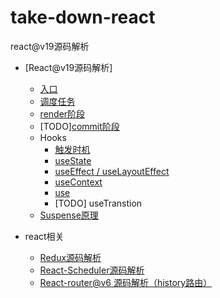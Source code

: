 # take-down-react
react@v19源码解析
- [React@v19源码解析]
    - [入口](https://github.com/MyPrototypeWhat/take-down-react/issues/1)
    - [调度任务](https://github.com/MyPrototypeWhat/take-down-react/issues/2)
    - [render阶段](https://github.com/MyPrototypeWhat/take-down-react/issues/3)
    - [TODO][commit阶段]()
    - Hooks
      - [触发时机](https://github.com/MyPrototypeWhat/take-down-react/issues/6)    
      - [useState](https://github.com/MyPrototypeWhat/take-down-react/issues/4)
      - [useEffect / useLayoutEffect](https://github.com/MyPrototypeWhat/take-down-react/issues/5)
      - [useContext](https://github.com/MyPrototypeWhat/take-down-react/issues/7)
      - [use](https://github.com/MyPrototypeWhat/take-down-react/issues/8)
      - [TODO] useTranstion
    - [Suspense原理](https://github.com/MyPrototypeWhat/take-down-react/issues/9)
 
- react相关
  - [Redux源码解析](https://github.com/MyPrototypeWhat/take-down/issues/6)  
  - [React-Scheduler源码解析](https://github.com/MyPrototypeWhat/take-down/issues/23)
  - [React-router@v6 源码解析（history路由）](https://github.com/MyPrototypeWhat/take-down/issues/26)
